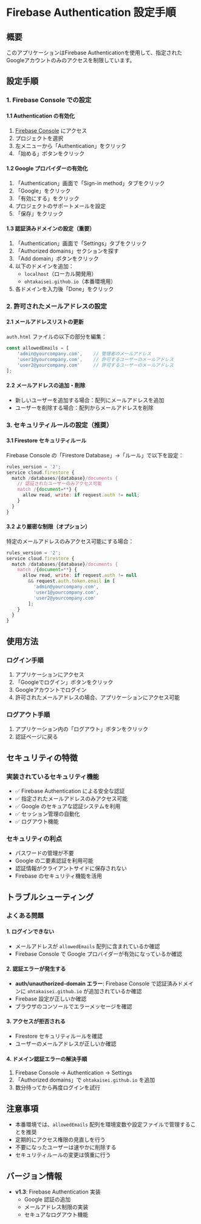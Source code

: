 # Firebase Authentication 設定手順

## 概要
このアプリケーションはFirebase Authenticationを使用して、指定されたGoogleアカウントのみのアクセスを制限しています。

## 設定手順

### 1. Firebase Console での設定

#### 1.1 Authentication の有効化
1. [Firebase Console](https://console.firebase.google.com/) にアクセス
2. プロジェクトを選択
3. 左メニューから「Authentication」をクリック
4. 「始める」ボタンをクリック

#### 1.2 Google プロバイダーの有効化
1. 「Authentication」画面で「Sign-in method」タブをクリック
2. 「Google」をクリック
3. 「有効にする」をクリック
4. プロジェクトのサポートメールを設定
5. 「保存」をクリック

#### 1.3 認証済みドメインの設定（重要）
1. 「Authentication」画面で「Settings」タブをクリック
2. 「Authorized domains」セクションを探す
3. 「Add domain」ボタンをクリック
4. 以下のドメインを追加：
   - `localhost`（ローカル開発用）
   - `ohtakaisei.github.io`（本番環境用）
5. 各ドメインを入力後「Done」をクリック

### 2. 許可されたメールアドレスの設定

#### 2.1 メールアドレスリストの更新
`auth.html` ファイルの以下の部分を編集：

```javascript
const allowedEmails = [
    'admin@yourcompany.com',    // 管理者のメールアドレス
    'user1@yourcompany.com',    // 許可するユーザーのメールアドレス
    'user2@yourcompany.com'     // 許可するユーザーのメールアドレス
];
```

#### 2.2 メールアドレスの追加・削除
- 新しいユーザーを追加する場合：配列にメールアドレスを追加
- ユーザーを削除する場合：配列からメールアドレスを削除

### 3. セキュリティルールの設定（推奨）

#### 3.1 Firestore セキュリティルール
Firebase Console の「Firestore Database」→「ルール」で以下を設定：

```javascript
rules_version = '2';
service cloud.firestore {
  match /databases/{database}/documents {
    // 認証されたユーザーのみアクセス可能
    match /{document=**} {
      allow read, write: if request.auth != null;
    }
  }
}
```

#### 3.2 より厳密な制限（オプション）
特定のメールアドレスのみアクセス可能にする場合：

```javascript
rules_version = '2';
service cloud.firestore {
  match /databases/{database}/documents {
    match /{document=**} {
      allow read, write: if request.auth != null 
        && request.auth.token.email in [
          'admin@yourcompany.com',
          'user1@yourcompany.com',
          'user2@yourcompany.com'
        ];
    }
  }
}
```

## 使用方法

### ログイン手順
1. アプリケーションにアクセス
2. 「Googleでログイン」ボタンをクリック
3. Googleアカウントでログイン
4. 許可されたメールアドレスの場合、アプリケーションにアクセス可能

### ログアウト手順
1. アプリケーション内の「ログアウト」ボタンをクリック
2. 認証ページに戻る

## セキュリティの特徴

### 実装されているセキュリティ機能
- ✅ Firebase Authentication による安全な認証
- ✅ 指定されたメールアドレスのみアクセス可能
- ✅ Google のセキュアな認証システムを利用
- ✅ セッション管理の自動化
- ✅ ログアウト機能

### セキュリティの利点
- パスワードの管理が不要
- Google の二要素認証を利用可能
- 認証情報がクライアントサイドに保存されない
- Firebase のセキュリティ機能を活用

## トラブルシューティング

### よくある問題

#### 1. ログインできない
- メールアドレスが `allowedEmails` 配列に含まれているか確認
- Firebase Console で Google プロバイダーが有効になっているか確認

#### 2. 認証エラーが発生する
- **auth/unauthorized-domain エラー**: Firebase Console で認証済みドメインに `ohtakaisei.github.io` が追加されているか確認
- Firebase 設定が正しいか確認
- ブラウザのコンソールでエラーメッセージを確認

#### 3. アクセスが拒否される
- Firestore セキュリティルールを確認
- ユーザーのメールアドレスが正しいか確認

#### 4. ドメイン認証エラーの解決手順
1. Firebase Console → Authentication → Settings
2. 「Authorized domains」で `ohtakaisei.github.io` を追加
3. 数分待ってから再度ログインを試行

## 注意事項

- 本番環境では、`allowedEmails` 配列を環境変数や設定ファイルで管理することを推奨
- 定期的にアクセス権限の見直しを行う
- 不要になったユーザーは速やかに削除する
- セキュリティルールの変更は慎重に行う

## バージョン情報

- **v1.3**: Firebase Authentication 実装
  - Google 認証の追加
  - メールアドレス制限の実装
  - セキュアなログアウト機能
